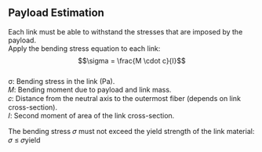 ## Payload Estimation
Each link must be able to withstand the stresses that are imposed by the payload.  
Apply the bending stress equation to each link:  
 $$\sigma = \frac{M \cdot c}{I}$$  
σ: Bending stress in the link (Pa).  
𝑀: Bending moment due to payload and link mass.  
𝑐: Distance from the neutral axis to the outermost fiber (depends on link cross-section).  
𝐼: Second moment of area of the link cross-section.  

The bending stress 𝜎 must not exceed the yield strength of the link material:  
𝜎 ≤ 𝜎yield
